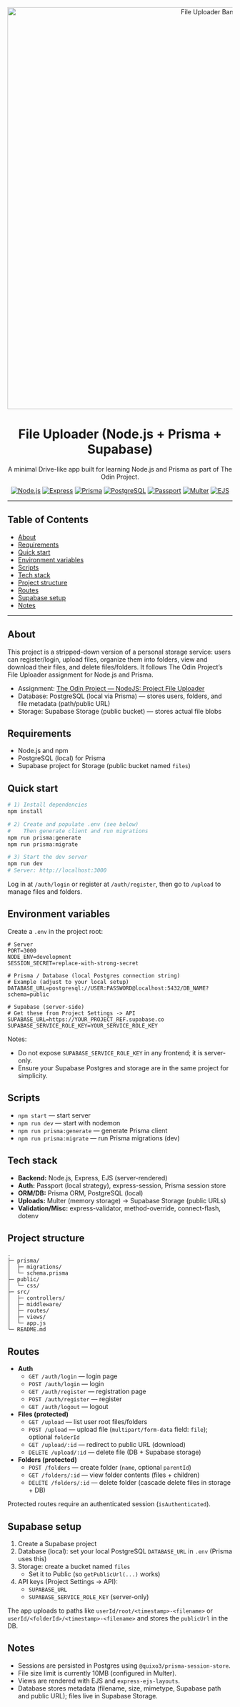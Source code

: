 <p align="center">
  <img src="https://i.postimg.cc/c4bKKGgh/Chat-GPT-Image-Aug-13-2025-05-43-02-AM.png" alt="File Uploader Banner" width="900" />
</p>

<div align="center">

# File Uploader (Node.js + Prisma + Supabase)

A minimal Drive-like app built for learning Node.js and Prisma as part of The
Odin Project.

[![Node.js](https://img.shields.io/badge/Node.js-20%2B-339933?logo=node.js&logoColor=white)](https://nodejs.org/)
[![Express](https://img.shields.io/badge/Express-4-black?logo=express&logoColor=white)](https://expressjs.com/)
[![Prisma](https://img.shields.io/badge/Prisma-ORM-2D3748?logo=prisma&logoColor=white)](https://www.prisma.io/)
[![PostgreSQL](https://img.shields.io/badge/PostgreSQL-Local-4169E1?logo=postgresql&logoColor=white)](https://www.postgresql.org/)
[![Passport](https://img.shields.io/badge/Passport-Local-34E27A?logo=passport&logoColor=white)](http://www.passportjs.org/)
[![Multer](https://img.shields.io/badge/Multer-Uploads-4B8BBE)](https://github.com/expressjs/multer)
[![EJS](https://img.shields.io/badge/EJS-Templates-8BC34A)](https://ejs.co/)

</div>

---

## Table of Contents

- [About](#about)
- [Requirements](#requirements)
- [Quick start](#quick-start)
- [Environment variables](#environment-variables)
- [Scripts](#scripts)
- [Tech stack](#tech-stack)
- [Project structure](#project-structure)
- [Routes](#routes)
- [Supabase setup](#supabase-setup)
- [Notes](#notes)

---

## About

This project is a stripped-down version of a personal storage service: users can
register/login, upload files, organize them into folders, view and download
their files, and delete files/folders. It follows The Odin Project’s File
Uploader assignment for Node.js and Prisma.

- Assignment:
  [The Odin Project — NodeJS: Project File Uploader](https://www.theodinproject.com/lessons/nodejs-file-uploader)
- Database: PostgreSQL (local via Prisma) — stores users, folders, and file
  metadata (path/public URL)
- Storage: Supabase Storage (public bucket) — stores actual file blobs

## Requirements

- Node.js and npm
- PostgreSQL (local) for Prisma
- Supabase project for Storage (public bucket named `files`)

## Quick start

```bash
# 1) Install dependencies
npm install

# 2) Create and populate .env (see below)
#    Then generate client and run migrations
npm run prisma:generate
npm run prisma:migrate

# 3) Start the dev server
npm run dev
# Server: http://localhost:3000
```

Log in at `/auth/login` or register at `/auth/register`, then go to `/upload` to
manage files and folders.

## Environment variables

Create a `.env` in the project root:

```env
# Server
PORT=3000
NODE_ENV=development
SESSION_SECRET=replace-with-strong-secret

# Prisma / Database (local Postgres connection string)
# Example (adjust to your local setup)
DATABASE_URL=postgresql://USER:PASSWORD@localhost:5432/DB_NAME?schema=public

# Supabase (server-side)
# Get these from Project Settings -> API
SUPABASE_URL=https://YOUR_PROJECT_REF.supabase.co
SUPABASE_SERVICE_ROLE_KEY=YOUR_SERVICE_ROLE_KEY
```

Notes:

- Do not expose `SUPABASE_SERVICE_ROLE_KEY` in any frontend; it is server-only.
- Ensure your Supabase Postgres and storage are in the same project for
  simplicity.

## Scripts

- `npm start` — start server
- `npm run dev` — start with nodemon
- `npm run prisma:generate` — generate Prisma client
- `npm run prisma:migrate` — run Prisma migrations (dev)

## Tech stack

- **Backend:** Node.js, Express, EJS (server-rendered)
- **Auth:** Passport (local strategy), express-session, Prisma session store
- **ORM/DB:** Prisma ORM, PostgreSQL (local)
- **Uploads:** Multer (memory storage) -> Supabase Storage (public URLs)
- **Validation/Misc:** express-validator, method-override, connect-flash, dotenv

## Project structure

```
.
├─ prisma/
│  ├─ migrations/
│  └─ schema.prisma
├─ public/
│  └─ css/
├─ src/
│  ├─ controllers/
│  ├─ middleware/
│  ├─ routes/
│  ├─ views/
│  └─ app.js
└─ README.md
```

## Routes

- **Auth**
  - `GET /auth/login` — login page
  - `POST /auth/login` — login
  - `GET /auth/register` — registration page
  - `POST /auth/register` — register
  - `GET /auth/logout` — logout
- **Files (protected)**
  - `GET /upload` — list user root files/folders
  - `POST /upload` — upload file (`multipart/form-data` field: `file`); optional
    `folderId`
  - `GET /upload/:id` — redirect to public URL (download)
  - `DELETE /upload/:id` — delete file (DB + Supabase storage)
- **Folders (protected)**
  - `POST /folders` — create folder (`name`, optional `parentId`)
  - `GET /folders/:id` — view folder contents (files + children)
  - `DELETE /folders/:id` — delete folder (cascade delete files in storage + DB)

Protected routes require an authenticated session (`isAuthenticated`).

## Supabase setup

1. Create a Supabase project
2. Database (local): set your local PostgreSQL `DATABASE_URL` in `.env` (Prisma
   uses this)
3. Storage: create a bucket named `files`
   - Set it to Public (so `getPublicUrl(...)` works)
4. API keys (Project Settings → API):
   - `SUPABASE_URL`
   - `SUPABASE_SERVICE_ROLE_KEY` (server-only)

The app uploads to paths like `userId/root/<timestamp>-<filename>` or
`userId/<folderId>/<timestamp>-<filename>` and stores the `publicUrl` in the DB.

## Notes

- Sessions are persisted in Postgres using `@quixo3/prisma-session-store`.
- File size limit is currently 10MB (configured in Multer).
- Views are rendered with EJS and `express-ejs-layouts`.
- Database stores metadata (filename, size, mimetype, Supabase path and public
  URL); files live in Supabase Storage.
